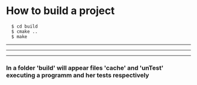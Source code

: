 # How to build a project
```
  $ cd build
  $ cmake ..
  $ make
```
---
---
---
### In a folder 'build' will appear files 'cache' and 'unTest' executing a programm and her tests respectively 

 